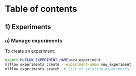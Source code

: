# Table of contents

## 1) Experiments
### a) Manage experiments
To create an experiment:
````bash
export MLFLOW_EXPERIMENT_NAME=new_experiment
mlflow experiments create --experiment-name new_experiment
mlflow experiments search  # list of existing experiments
````